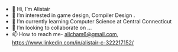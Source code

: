- 👋 Hi, I’m Alistair
- 👀 I’m interested in game design, Compiler Design .
- 🌱 I’m currently learning Computer Science at Central Connecticut
- 💞️ I’m looking to collaborate on ...
- 📫 How to reach me- alicham6@gmail.com, https://www.linkedin.com/in/alistair-c-322217152/


